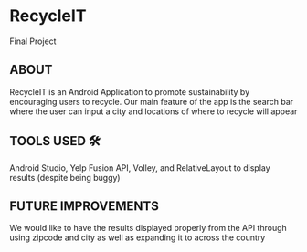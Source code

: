 # RecycleIT
Final Project 

## ABOUT 
RecycleIT is an Android Application to promote sustainability by encouraging users to recycle. 
Our main feature of the app is the search bar where the user can input a city and locations of where to recycle will appear

## TOOLS USED 🛠️
Android Studio, Yelp Fusion API, Volley, and RelativeLayout to display results (despite being buggy)

## FUTURE IMPROVEMENTS
We would like to have the results displayed properly from the API through using zipcode and city as well as expanding it to across the country
